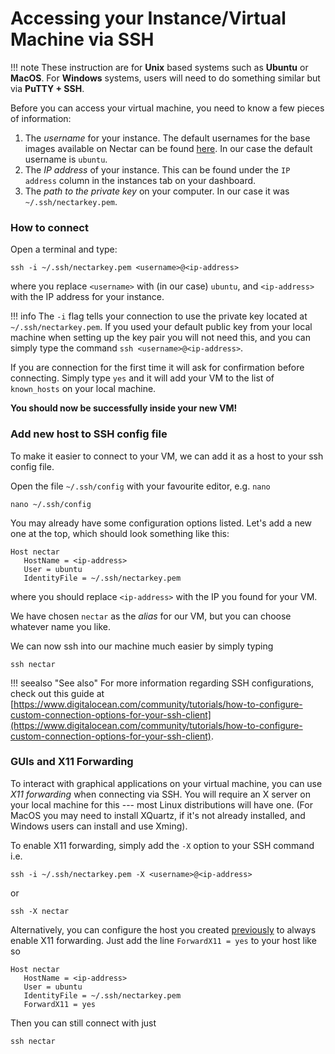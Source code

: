 # Accessing your Instance/Virtual Machine via SSH

!!! note
    These instruction are for **Unix** based systems such as **Ubuntu** or **MacOS**. For **Windows** systems, users will need to do something similar but via **PuTTY + SSH**.

Before you can access your virtual machine, you need to know a few pieces of information:

1.  The *username* for your instance. The default usernames for the base images available on Nectar can be found [here](https://support.ehelp.edu.au/support/solutions/articles/6000106269-image-catalog#username). In our case the default username is `ubuntu`.
2.  The *IP address* of your instance. This can be found under the `IP address` column in the instances tab on your dashboard.
3.  The *path to the private key* on your computer. In our case it was `~/.ssh/nectarkey.pem`.

### How to connect

Open a terminal and type:

```console
ssh -i ~/.ssh/nectarkey.pem <username>@<ip-address>
```

where you replace `<username>` with (in our case) `ubuntu`, and `<ip-address>` with the IP address for your instance.

!!! info
    The `-i` flag tells your connection to use the private key located at `~/.ssh/nectarkey.pem`.
    If you used your default public key from your local machine when setting up the key pair you will not need this, and you can simply type the command `ssh <username>@<ip-address>`.

If you are connection for the first time it will ask for confirmation before connecting. Simply type `yes` and it will add your VM to the list of `known_hosts` on your local machine.

**You should now be successfully inside your new VM!**

### Add new host to SSH config file
To make it easier to connect to your VM, we can add it as a host to your ssh config file.

Open the file `~/.ssh/config` with your favourite editor, e.g. `nano`

```console
nano ~/.ssh/config
```

You may already have some configuration options listed.
Let's add a new one at the top, which should look something like this:

```console
Host nectar
   HostName = <ip-address>
   User = ubuntu
   IdentityFile = ~/.ssh/nectarkey.pem
```
where you should replace `<ip-address>` with the IP you found for your VM.

We have chosen `nectar` as the *alias* for our VM, but you can choose whatever name you like.

We can now ssh into our machine much easier by simply typing
```console
ssh nectar
```

!!! seealso "See also"
    For more information regarding SSH configurations, check out this guide at [https://www.digitalocean.com/community/tutorials/how-to-configure-custom-connection-options-for-your-ssh-client](https://www.digitalocean.com/community/tutorials/how-to-configure-custom-connection-options-for-your-ssh-client).

### GUIs and X11 Forwarding
To interact with graphical applications on your virtual machine, you can use *X11 forwarding* when connecting via SSH. You will require an X server on your local machine for this --- most Linux distributions will have one. (For MacOS you may need to install XQuartz, if it's not already installed, and Windows users can install and use Xming).

To enable X11 forwarding, simply add the `-X` option to your SSH command i.e.

```console
ssh -i ~/.ssh/nectarkey.pem -X <username>@<ip-address>
```
or
```console
ssh -X nectar
```

Alternatively, you can configure the host you created [previously](#add-new-host-to-ssh-config-file) to always enable X11 forwarding. Just add the line `ForwardX11 = yes` to your host like so

```console
Host nectar
   HostName = <ip-address>
   User = ubuntu
   IdentityFile = ~/.ssh/nectarkey.pem
   ForwardX11 = yes
```

Then you can still connect with just
```console
ssh nectar
```
